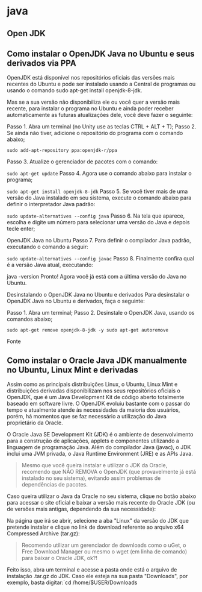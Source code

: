 # java

## Open JDK

## Como instalar o OpenJDK Java no Ubuntu e seus derivados via PPA
OpenJDK está disponível nos repositórios oficiais das versões mais recentes do Ubuntu e pode ser instalado usando a Central de programas ou usando o comando sudo apt-get install openjdk-8-jdk.

Mas se a sua versão não disponibiliza ele ou você quer a versão mais recente, para instalar o programa no Ubuntu e ainda poder receber automaticamente as futuras atualizações dele, você deve fazer o seguinte:

Passo 1. Abra um terminal (no Unity use as teclas CTRL + ALT + T);
Passo 2. Se ainda não tiver, adicione o repositório do programa com o comando abaixo;

`sudo add-apt-repository ppa:openjdk-r/ppa`

Passo 3. Atualize o gerenciador de pacotes com o comando:

`sudo apt-get update`
Passo 4. Agora use o comando abaixo para instalar o programa;

`sudo apt-get install openjdk-8-jdk`
Passo 5. Se você tiver mais de uma versão do Java instalado em seu sistema, execute o comando abaixo para definir o interpretador Java padrão:

`sudo update-alternatives --config java`
Passo 6. Na tela que aparece, escolha e digite um número para selecionar uma versão do Java e depois tecle enter;

OpenJDK Java no Ubuntu
Passo 7. Para definir o compilador Java padrão, executando o comando a seguir:

`sudo update-alternatives --config javac`
Passo 8. Finalmente confira qual é a versão Java atual, executando:

java -version
Pronto! Agora você já está com a última versão do Java no Ubuntu.

Desinstalando o OpenJDK Java no Ubuntu e derivados
Para desinstalar o OpenJDK Java no Ubuntu e derivados, faça o seguinte:

Passo 1. Abra um terminal;
Passo 2. Desinstale o OpenJDK Java, usando os comandos abaixo;

`sudo apt-get remove openjdk-8-jdk -y
sudo apt-get autoremove`

Fonte



## Como instalar o Oracle Java JDK manualmente no Ubuntu, Linux Mint e derivadas

Assim como as principais distribuições Linux, o Ubuntu, Linux Mint e distribuições derivadas disponibilizam nos seus repositórios oficiais o OpenJDK, que é um Java Development Kit de código aberto totalmente baseado em software livre. O OpenJDK evoluiu bastante com o passar do tempo e atualmente atende às necessidades da maioria dos usuários, porém, há momentos que se faz necessário a utilização do Java proprietário da Oracle.

O Oracle Java SE Development Kit (JDK) é o ambiente de desenvolvimento para a construção de aplicações, applets e componentes utilizando a linguagem de programação Java. Além do compilador Java (javac), o JDK inclui uma JVM privada, o Java Runtime Environment (JRE) e as APIs Java.

>  Mesmo que você queira instalar e utilizar o JDK da Oracle, recomendo que NÃO REMOVA o OpenJDK (que provavelmente já está instalado no seu sistema), evitando assim problemas de dependências de pacotes.

Caso queira utilizar o Java da Oracle no seu sistema, clique no botão abaixo para acessar o site oficial e baixar a versão mais recente do Oracle JDK (ou de versões mais antigas, dependendo da sua necessidade):

Na página que irá se abrir, selecione a aba "Linux" da versão do JDK que pretende instalar e clique no link de download referente ao arquivo x64 Compressed Archive (tar.gz):

> Recomendo utilizar um gerenciador de downloads como o uGet, o Free Download Manager ou mesmo o wget (em linha de comando) para baixar o Oracle JDK, ok?!

Feito isso, abra um terminal e acesse a pasta onde está o arquivo de instalação .tar.gz do JDK. Caso ele esteja na sua pasta "Downloads", por exemplo, basta digitar:`cd /home/$USER/Downloads

